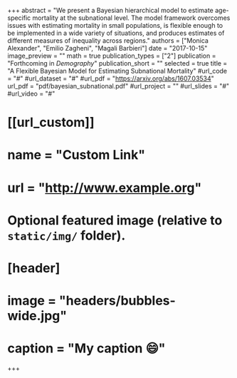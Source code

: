 +++
abstract = "We present a Bayesian hierarchical model to estimate age-specific mortality at the subnational level. The model framework overcomes issues with estimating mortality in small populations, is flexible enough to be implemented in a wide variety of situations, and produces estimates of different measures of inequality across regions."
authors = ["Monica Alexander", "Emilio Zagheni", "Magali Barbieri"]
date = "2017-10-15"
image_preview = ""
math = true
publication_types = ["2"]
publication = "Forthcoming in *Demography*"
publication_short = ""
selected = true
title = "A Flexible Bayesian Model for Estimating Subnational Mortality"
#url_code = "#"
#url_dataset = "#"
#url_pdf = "https://arxiv.org/abs/1607.03534"
url_pdf = "pdf/bayesian_subnational.pdf"
#url_project = ""
#url_slides = "#"
#url_video = "#"

# [[url_custom]]
# name = "Custom Link"
# url = "http://www.example.org"

# Optional featured image (relative to `static/img/` folder).
# [header]
# image = "headers/bubbles-wide.jpg"
# caption = "My caption :smile:"

+++
